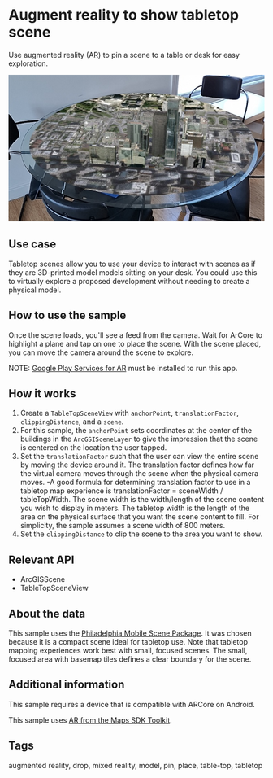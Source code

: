 # Augment reality to show tabletop scene

Use augmented reality (AR) to pin a scene to a table or desk for easy exploration.

![Image of augment reality to show tabletop scene](augment-reality-to-show-tabletop-scene.png)

## Use case

Tabletop scenes allow you to use your device to interact with scenes as if they are 3D-printed model models sitting on your desk. You could use this to virtually explore a proposed development without needing to create a physical model.

## How to use the sample

Once the scene loads, you'll see a feed from the camera. Wait for ArCore to highlight a plane and tap on one to place the scene. With the scene placed, you can move the camera around the scene to explore.

NOTE: [Google Play Services for AR](https://play.google.com/store/apps/details?id=com.google.ar.core) must be installed to run this app.

## How it works

1. Create a `TableTopSceneView` with `anchorPoint`, `translationFactor`, `clippingDistance`, and a `scene`.
2. For this sample, the `anchorPoint` sets coordinates at the center of the buildings in the `ArcGSISceneLayer` to give the impression that the scene is centered on the location the user tapped.
3. Set the `translationFactor` such that the user can view the entire scene by moving the device around it. The translation factor defines how far the virtual camera moves through the scene when the physical camera moves.
   -A good formula for determining translation factor to use in a tabletop map experience is translationFactor = sceneWidth / tableTopWidth. The scene width is the width/length of the scene content you wish to display in meters. The tabletop width is the length of the area on the physical surface that you want the scene content to fill. For simplicity, the sample assumes a scene width of 800 meters.
4. Set the `clippingDistance` to clip the scene to the area you want to show.

## Relevant API

* ArcGISScene
* TableTopSceneView

## About the data

This sample uses the [Philadelphia Mobile Scene Package](https://www.arcgis.com/home/item.html?id=7dd2f97bb007466ea939160d0de96a9d). It was chosen because it is a compact scene ideal for tabletop use. Note that tabletop mapping experiences work best with small, focused scenes. The small, focused area with basemap tiles defines a clear boundary for the scene.

## Additional information

This sample requires a device that is compatible with ARCore on Android.

This sample uses [AR from the Maps SDK Toolkit](https://github.com/Esri/arcgis-maps-sdk-kotlin-toolkit/tree/main/toolkit/ar). 

## Tags

augmented reality, drop, mixed reality, model, pin, place, table-top, tabletop
